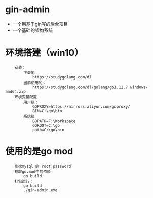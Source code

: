 # gin-admin
- 一个用基于gin写的后台项目
- 一个基础的架构系统
# 环境搭建（win10）
```
    安装：
        下载地
            https://studygolang.com/dl
        当前使用的：
            https://studygolang.com/dl/golang/go1.12.7.windows-amd64.zip
    环境变量配置
        用户级：
            GOPROXY=https://mirrors.aliyun.com/goproxy/
            BIN=C:\go\bin
        系统级
            GOPATH=F:\Workspace
            GOROOT=C:\go
            path=C:\go\bin
```
# 使用的是go mod
```
    修改mysql 的 root password
    拉取go.mod中的依赖
        go build
    打包运行：
        go build
        ./gin-admin.exe
```